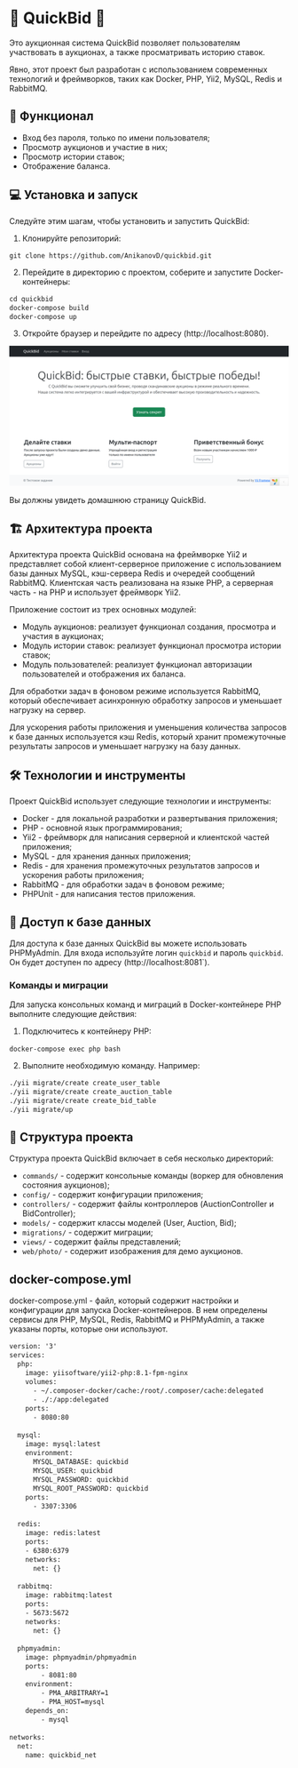 # 💎 QuickBid 💎

Это аукционная система QuickBid позволяет пользователям участвовать в аукционах, а также просматривать историю ставок. 

Явно, этот проект был разработан с использованием современных технологий и фреймворков, таких как Docker, PHP, Yii2, MySQL, Redis и RabbitMQ.

## 🚀 Функционал

-   Вход без пароля, только по имени пользователя;
-   Просмотр аукционов и участие в них;
-   Просмотр истории ставок;
-   Отображение баланса.

## 💻 Установка и запуск

Следуйте этим шагам, чтобы установить и запустить QuickBid:

1.  Клонируйте репозиторий:

```
git clone https://github.com/AnikanovD/quickbid.git
``` 

2.  Перейдите в директорию с проектом, соберите и запустите Docker-контейнеры:

```
cd quickbid
docker-compose build
docker-compose up
``` 

3.  Откройте браузер и перейдите по адресу (http://localhost:8080). 

![localhost_8080_.png](https://github.com/AnikanovD/quickbid/blob/master/web/localhost_8080_.png?raw=true)

Вы должны увидеть домашнюю страницу QuickBid.

## 🏗️ Архитектура проекта

Архитектура проекта QuickBid основана на фреймворке Yii2 и представляет собой клиент-серверное приложение с использованием базы данных MySQL, кэш-сервера Redis и очередей сообщений RabbitMQ. Клиентская часть реализована на языке PHP, а серверная часть - на PHP и использует фреймворк Yii2.

Приложение состоит из трех основных модулей:

-   Модуль аукционов: реализует функционал создания, просмотра и участия в аукционах;
-   Модуль истории ставок: реализует функционал просмотра истории ставок;
-   Модуль пользователей: реализует функционал авторизации пользователей и отображения их баланса.

Для обработки задач в фоновом режиме используется RabbitMQ, который обеспечивает асинхронную обработку запросов и уменьшает нагрузку на сервер.

Для ускорения работы приложения и уменьшения количества запросов к базе данных используется кэш Redis, который хранит промежуточные результаты запросов и уменьшает нагрузку на базу данных.

## 🛠️ Технологии и инструменты

Проект QuickBid использует следующие технологии и инструменты:

-   Docker - для локальной разработки и развертывания приложения;
-   PHP - основной язык программирования;
-   Yii2 - фреймворк для написания серверной и клиентской частей приложения;
-   MySQL - для хранения данных приложения;
-   Redis - для хранения промежуточных результатов запросов и ускорения работы приложения;
-   RabbitMQ - для обработки задач в фоновом режиме;
-   PHPUnit - для написания тестов приложения.

## 💾 Доступ к базе данных

Для доступа к базе данных QuickBid вы можете использовать PHPMyAdmin. 
Для входа используйте логин `quickbid` и пароль `quickbid`.
Он будет доступен по адресу (http://localhost:8081`). 

### Команды и миграции

Для запуска консольных команд и миграций в Docker-контейнере PHP выполните следующие действия:

1.  Подключитесь к контейнеру PHP:

`docker-compose exec php bash` 

2.  Выполните необходимую команду. Например:

```
./yii migrate/create create_user_table
./yii migrate/create create_auction_table
./yii migrate/create create_bid_table
./yii migrate/up
``` 

## 📁 Структура проекта

Структура проекта QuickBid включает в себя несколько директорий:

-   `commands/` - содержит консольные команды (воркер для обновления состояния аукционов);
-   `config/` - содержит конфигурации приложения;
-   `controllers/` - содержит файлы контроллеров (AuctionController и BidController);
-   `models/` - содержит классы моделей (User, Auction, Bid);
-   `migrations/` - содержит миграции;
-   `views/` - содержит файлы представлений;
-   `web/photo/` - содержит изображения для демо аукционов.


## docker-compose.yml

docker-compose.yml - файл, который содержит настройки и конфигурации для запуска Docker-контейнеров. В нем определены сервисы для PHP, MySQL, Redis, RabbitMQ и PHPMyAdmin, а также указаны порты, которые они используют.

```
version: '3'
services:
  php:
    image: yiisoftware/yii2-php:8.1-fpm-nginx
    volumes:
      - ~/.composer-docker/cache:/root/.composer/cache:delegated
      - ./:/app:delegated
    ports:
      - 8080:80

  mysql:
    image: mysql:latest
    environment:
      MYSQL_DATABASE: quickbid
      MYSQL_USER: quickbid
      MYSQL_PASSWORD: quickbid
      MYSQL_ROOT_PASSWORD: quickbid
    ports:
      - 3307:3306

  redis:
    image: redis:latest
    ports:
    - 6380:6379
    networks:
      net: {}

  rabbitmq:
    image: rabbitmq:latest
    ports:
    - 5673:5672
    networks:
      net: {}

  phpmyadmin:
    image: phpmyadmin/phpmyadmin
    ports:
        - 8081:80
    environment:
        - PMA_ARBITRARY=1
        - PMA_HOST=mysql
    depends_on:
        - mysql

networks:
  net:
    name: quickbid_net
```